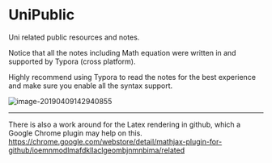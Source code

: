 # UniPublic
Uni related public resources and notes.

Notice that all the notes including Math equation were written in and supported by Typora (cross platform).



Highly recommend using Typora to read the notes for the best experience and make sure you enable all the syntax support.

![image-20190409142940855](assets/image-20190409142940855.png)

---

There is also a work around for the Latex rendering in github, which a Google Chrome plugin may help on this.
https://chrome.google.com/webstore/detail/mathjax-plugin-for-github/ioemnmodlmafdkllaclgeombjnmnbima/related
